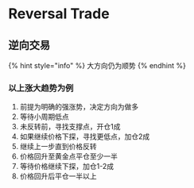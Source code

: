 # Reversal Trade

## 逆向交易

{% hint style="info" %}
大方向仍为顺势
{% endhint %}

### 以上涨大趋势为例

1. 前提为明确的强涨势，决定方向为做多
2. 等待小周期低点
3. 未反转前，寻找支撑点，开仓1成
4. 如果继续价格下探，寻找更低点，加仓2成
5. 继续上一步直到价格反转
6. 价格回升至黄金点平仓至少一半
7. 等待价格继续下探，加仓1-2成
8. 价格回升后平仓一半以上


